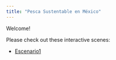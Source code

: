 ```yaml
---
title: "Pesca Sustentable en México"
---
```


Welcome!

Please check out these interactive scenes:

- [Escenario1](Escenario1.html)

